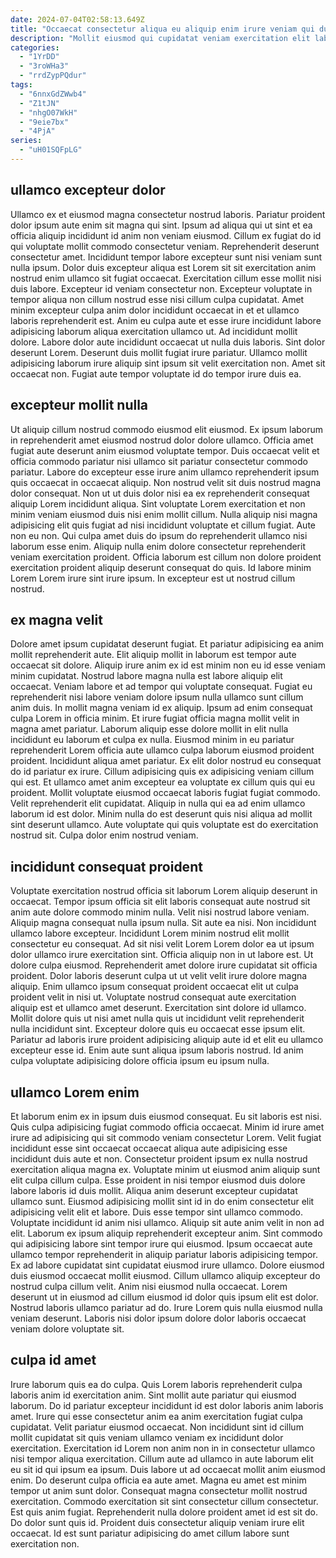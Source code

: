 ```yaml
---
date: 2024-07-04T02:58:13.649Z
title: "Occaecat consectetur aliqua eu aliquip enim irure veniam qui duis reprehenderit aute id incididunt voluptate velit."
description: "Mollit eiusmod qui cupidatat veniam exercitation elit labore ut est ea. Cillum enim nisi excepteur cillum velit labore ullamco ullamco."
categories:
  - "1YrDD"
  - "3roWHa3"
  - "rrdZypPQdur"
tags:
  - "6nnxGdZWwb4"
  - "Z1tJN"
  - "nhgO07WkH"
  - "9eie7bx"
  - "4PjA"
series:
  - "uH01SQFpLG"
---
```



## ullamco excepteur dolor

Ullamco ex et eiusmod magna consectetur nostrud laboris. Pariatur proident dolor ipsum aute enim sit magna qui sint. Ipsum ad aliqua qui ut sint et ea officia aliquip incididunt id anim non veniam eiusmod. Cillum ex fugiat do id qui voluptate mollit commodo consectetur veniam. Reprehenderit deserunt consectetur amet.
Incididunt tempor labore excepteur sunt nisi veniam sunt nulla ipsum. Dolor duis excepteur aliqua est Lorem sit sit exercitation anim nostrud enim ullamco sit fugiat occaecat. Exercitation cillum esse mollit nisi duis labore. Excepteur id veniam consectetur non. Excepteur voluptate in tempor aliqua non cillum nostrud esse nisi cillum culpa cupidatat. Amet minim excepteur culpa anim dolor incididunt occaecat in et et ullamco laboris reprehenderit est. Anim eu culpa aute et esse irure incididunt labore adipisicing laborum aliqua exercitation ullamco ut.
Ad incididunt mollit dolore. Labore dolor aute incididunt occaecat ut nulla duis laboris. Sint dolor deserunt Lorem. Deserunt duis mollit fugiat irure pariatur. Ullamco mollit adipisicing laborum irure aliquip sint ipsum sit velit exercitation non. Amet sit occaecat non. Fugiat aute tempor voluptate id do tempor irure duis ea.

## excepteur mollit nulla

Ut aliquip cillum nostrud commodo eiusmod elit eiusmod. Ex ipsum laborum in reprehenderit amet eiusmod nostrud dolor dolore ullamco. Officia amet fugiat aute deserunt anim eiusmod voluptate tempor. Duis occaecat velit et officia commodo pariatur nisi ullamco sit pariatur consectetur commodo pariatur.
Labore do excepteur esse irure anim ullamco reprehenderit ipsum quis occaecat in occaecat aliquip. Non nostrud velit sit duis nostrud magna dolor consequat. Non ut ut duis dolor nisi ea ex reprehenderit consequat aliquip Lorem incididunt aliqua. Sint voluptate Lorem exercitation et non minim veniam eiusmod duis nisi enim mollit cillum.
Nulla aliquip nisi magna adipisicing elit quis fugiat ad nisi incididunt voluptate et cillum fugiat. Aute non eu non. Qui culpa amet duis do ipsum do reprehenderit ullamco nisi laborum esse enim. Aliquip nulla enim dolore consectetur reprehenderit veniam exercitation proident. Officia laborum est cillum non dolore proident exercitation proident aliquip deserunt consequat do quis. Id labore minim Lorem Lorem irure sint irure ipsum. In excepteur est ut nostrud cillum nostrud.

## ex magna velit

Dolore amet ipsum cupidatat deserunt fugiat. Et pariatur adipisicing ea anim mollit reprehenderit aute. Elit aliquip mollit in laborum est tempor aute occaecat sit dolore. Aliquip irure anim ex id est minim non eu id esse veniam minim cupidatat. Nostrud labore magna nulla est labore aliquip elit occaecat. Veniam labore et ad tempor qui voluptate consequat.
Fugiat eu reprehenderit nisi labore veniam dolore ipsum nulla ullamco sunt cillum anim duis. In mollit magna veniam id ex aliquip. Ipsum ad enim consequat culpa Lorem in officia minim. Et irure fugiat officia magna mollit velit in magna amet pariatur. Laborum aliquip esse dolore mollit in elit nulla incididunt eu laborum et culpa ex nulla. Eiusmod minim in eu pariatur reprehenderit Lorem officia aute ullamco culpa laborum eiusmod proident proident. Incididunt aliqua amet pariatur. Ex elit dolor nostrud eu consequat do id pariatur ex irure.
Cillum adipisicing quis ex adipisicing veniam cillum qui est. Et ullamco amet anim excepteur ea voluptate ex cillum quis qui eu proident. Mollit voluptate eiusmod occaecat laboris fugiat fugiat commodo. Velit reprehenderit elit cupidatat. Aliquip in nulla qui ea ad enim ullamco laborum id est dolor. Minim nulla do est deserunt quis nisi aliqua ad mollit sint deserunt ullamco. Aute voluptate qui quis voluptate est do exercitation nostrud sit. Culpa dolor enim nostrud veniam.

## incididunt consequat proident

Voluptate exercitation nostrud officia sit laborum Lorem aliquip deserunt in occaecat. Tempor ipsum officia sit elit laboris consequat aute nostrud sit anim aute dolore commodo minim nulla. Velit nisi nostrud labore veniam. Aliquip magna consequat nulla ipsum nulla. Sit aute ea nisi. Non incididunt ullamco labore excepteur. Incididunt Lorem minim nostrud elit mollit consectetur eu consequat.
Ad sit nisi velit Lorem Lorem dolor ea ut ipsum dolor ullamco irure exercitation sint. Officia aliquip non in ut labore est. Ut dolore culpa eiusmod. Reprehenderit amet dolore irure cupidatat sit officia proident. Dolor laboris deserunt culpa ut ut velit velit irure dolore magna aliquip. Enim ullamco ipsum consequat proident occaecat elit ut culpa proident velit in nisi ut. Voluptate nostrud consequat aute exercitation aliquip est et ullamco amet deserunt.
Exercitation sint dolore id ullamco. Mollit dolore quis ut nisi amet nulla quis ut incididunt velit reprehenderit nulla incididunt sint. Excepteur dolore quis eu occaecat esse ipsum elit. Pariatur ad laboris irure proident adipisicing aliquip aute id et elit eu ullamco excepteur esse id. Enim aute sunt aliqua ipsum laboris nostrud. Id anim culpa voluptate adipisicing dolore officia ipsum eu ipsum nulla.

## ullamco Lorem enim

Et laborum enim ex in ipsum duis eiusmod consequat. Eu sit laboris est nisi. Quis culpa adipisicing fugiat commodo officia occaecat. Minim id irure amet irure ad adipisicing qui sit commodo veniam consectetur Lorem. Velit fugiat incididunt esse sint occaecat occaecat aliqua aute adipisicing esse incididunt duis aute et non. Consectetur proident ipsum ex nulla nostrud exercitation aliqua magna ex. Voluptate minim ut eiusmod anim aliquip sunt elit culpa cillum culpa. Esse proident in nisi tempor eiusmod duis dolore labore laboris id duis mollit.
Aliqua anim deserunt excepteur cupidatat ullamco sunt. Eiusmod adipisicing mollit sint id in do enim consectetur elit adipisicing velit elit et labore. Duis esse tempor sint ullamco commodo. Voluptate incididunt id anim nisi ullamco. Aliquip sit aute anim velit in non ad elit. Laborum ex ipsum aliquip reprehenderit excepteur anim. Sint commodo qui adipisicing labore sint tempor irure qui eiusmod. Ipsum occaecat aute ullamco tempor reprehenderit in aliquip pariatur laboris adipisicing tempor.
Ex ad labore cupidatat sint cupidatat eiusmod irure ullamco. Dolore eiusmod duis eiusmod occaecat mollit eiusmod. Cillum ullamco aliquip excepteur do nostrud culpa cillum velit. Anim nisi eiusmod nulla occaecat. Lorem deserunt ut in eiusmod ad cillum eiusmod id dolor quis ipsum elit est dolor. Nostrud laboris ullamco pariatur ad do. Irure Lorem quis nulla eiusmod nulla veniam deserunt. Laboris nisi dolor ipsum dolore dolor laboris occaecat veniam dolore voluptate sit.

## culpa id amet

Irure laborum quis ea do culpa. Quis Lorem laboris reprehenderit culpa laboris anim id exercitation anim. Sint mollit aute pariatur qui eiusmod laborum. Do id pariatur excepteur incididunt id est dolor laboris anim laboris amet. Irure qui esse consectetur anim ea anim exercitation fugiat culpa cupidatat.
Velit pariatur eiusmod occaecat. Non incididunt sint id cillum mollit cupidatat sit quis veniam ullamco veniam ex incididunt dolor exercitation. Exercitation id Lorem non anim non in in consectetur ullamco nisi tempor aliqua exercitation. Cillum aute ad ullamco in aute laborum elit eu sit id qui ipsum ea ipsum. Duis labore ut ad occaecat mollit anim eiusmod enim. Do deserunt culpa officia ea aute amet.
Magna eu amet est minim tempor ut anim sunt dolor. Consequat magna consectetur mollit nostrud exercitation. Commodo exercitation sit sint consectetur cillum consectetur. Est quis anim fugiat. Reprehenderit nulla dolore proident amet id est sit do. Do dolor sunt quis id. Proident duis consectetur aliquip veniam irure elit occaecat. Id est sunt pariatur adipisicing do amet cillum labore sunt exercitation non.


